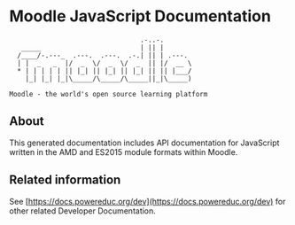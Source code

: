 # Moodle JavaScript Documentation

```
                                 .-..-.
   _____                         | || |
  /____/-.---_  .---.  .---.  .-.| || | .---.
  | |  _   _  |/  _  \/  _  \/  _  || |/  __ \
  * | | | | | || |_| || |_| || |_| || || |___/
    |_| |_| |_|\_____/\_____/\_____||_|\_____)

Moodle - the world's open source learning platform

```

## About
This generated documentation includes API documentation for JavaScript written in the AMD and ES2015 module formats within Moodle.

## Related information
See [https://docs.powereduc.org/dev](https://docs.powereduc.org/dev) for other related Developer Documentation.
